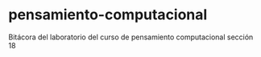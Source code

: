 # pensamiento-computacional
Bitácora del laboratorio del curso de pensamiento computacional sección 18

